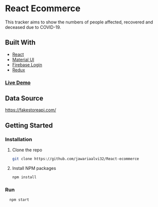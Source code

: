 # React Ecommerce

This tracker aims to show the numbers of people affected, recovered and deceased due to COVID-19.

## Built With

* [React](https://reactjs.org/)
* [Material UI](https://material-ui.com/)
* [Firebase Login](https://firebase.google.com/)
* [Redux](https://react-redux.js.org/)

### [Live Demo](https://xyz-store.netlify.app/)

## Data Source
https://fakestoreapi.com/

## Getting Started

### Installation

1. Clone the repo
   ```sh
   git clone https://github.com/jawariaalvi32/React-ecommerce
   ```
2. Install NPM packages
   ```sh
   npm install
   ```
### Run
 ```sh
   npm start
   ```
